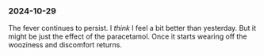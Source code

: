 ### 2024-10-29
The fever continues to persist. I _think_ I feel a bit better than yesterday. But it might be just the effect of the paracetamol. Once it starts wearing off the wooziness and discomfort returns.

